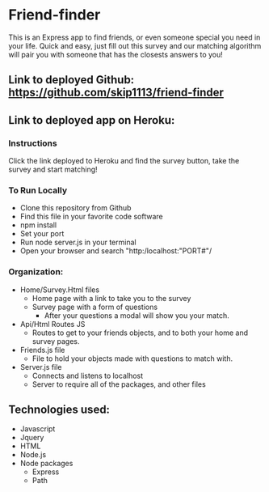 # Friend-finder
This is an Express app to find friends, or even someone special you need in your life. Quick and easy, just fill out this survey and our matching algorithm will pair you with someone that has the closests answers to you!

## Link to deployed Github: https://github.com/skip1113/friend-finder
## Link to deployed app on Heroku:

### Instructions
Click the link deployed to Heroku and find the survey button, take the survey and start matching!
### To Run Locally
* Clone this repository from Github
* Find this file in your favorite code software
* npm install
* Set your port
* Run node server.js in your terminal 
* Open your browser and search "http:/localhost:"PORT#"/

### Organization:
* Home/Survey.Html files
    * Home page with a link to take you to the survey
    * Survey page with a form of questions 
        * After your questions a modal will show you your match.
* Api/Html Routes JS
    * Routes to get to your friends objects, and to both your home and survey pages.
* Friends.js file
    * File to hold your objects made with questions to match with.
* Server.js file
    * Connects and listens to localhost
    * Server to require all of the packages, and other files

## Technologies used:
* Javascript
* Jquery
* HTML
* Node.js
* Node packages
    * Express
    * Path